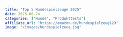 ```yaml
---
title: "Top 5 Hundespielzeuge 2025"
date: 2025-06-24
categories: ["Hunde", "Produkttests"]
affiliate_url: "https://amazon.de/hundespielzeug123"
image: "/images/hundespielzeug.jpg"
---
```

